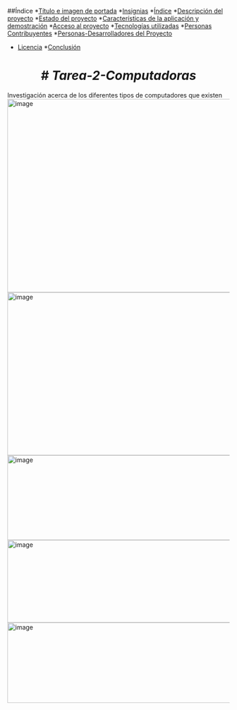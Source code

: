 ##Índice
*[Título e imagen de portada](#Título-e-imagen-de-portada)
*[Insignias](#insignias)
*[Índice](#índice)
*[Descripción del proyecto](#descripción-del-proyecto)
*[Estado del proyecto](#Estado-del-proyecto)
*[Características de la aplicación y demostración](#Características-de-la-aplicación-y-demostración)
*[Acceso al proyecto](#acceso-proyecto)
*[Tecnologías utilizadas](#tecnologías-utilizadas)
*[Personas Contribuyentes](#personas-contribuyentes)
*[Personas-Desarrolladores del Proyecto](#personas-desarrolladores)
* [Licencia](#licencia)
*[Conclusión](#conclusión)
<h1 align="center"> <em> # Tarea-2-Computadoras </em> </h1>
Investigación acerca de los diferentes tipos de computadores que existen
<img width="1625" height="438" alt="image" src="https://github.com/user-attachments/assets/0ca642dc-ba6b-470c-82ee-a4bdf49e97d4" />

<img width="1663" height="369" alt="image" src="https://github.com/user-attachments/assets/66219141-9af0-4aca-97bd-b746eb3bc2bf" />

<img width="1666" height="192" alt="image" src="https://github.com/user-attachments/assets/7b773146-3b02-47fe-877b-aab1955d88f7" />

<img width="1654" height="187" alt="image" src="https://github.com/user-attachments/assets/a6515219-caab-4e12-847e-8efc20b61fcd" />

<img width="1657" height="182" alt="image" src="https://github.com/user-attachments/assets/c02766ea-0f79-4d24-a0d3-0903c526e7e6" />
